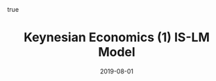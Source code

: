 ---
order: 4
title: Keynesian Economics (1) IS-LM Model
date: 2019-08-01
categories: [Economics, Macroeconomics]
tags: [Economics, Macroeconomics, Keynesian Economics]
math: true
description: >-
    Based on the lecture "Macroeconomics (2017-1)" by Prof. Hyun Hak Kim, Dept. of Economics, College of Economics & Commerce, Kookmin Univ.
image:
    path: /_post_refer_img/Macroeconomics/Thumbnail.jpg
---